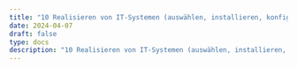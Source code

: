 ```yaml
---
title: "10 Realisieren von IT-Systemen (auswählen, installieren, konfigurieren, bewerten)"
date: 2024-04-07
draft: false
type: docs
description: "10 Realisieren von IT-Systemen (auswählen, installieren, konfigurieren, bewerten) description"
---
```


